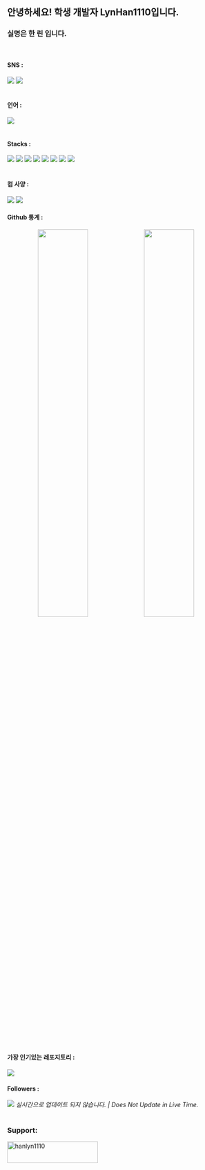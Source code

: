 <h2>안녕하세요! 학생 개발자 LynHan1110입니다.</h2>
<h3>  실명은 한 린 입니다.</h3>
  <br />
   <h4>SNS :</h4> 
  <img src="https://img.shields.io/badge/Discord-5865F2?style=flat-square&logo=discord&logoColor=white"></img>
  <img src="https://discord.c99.nl/widget/theme-1/1000315891898138634.png"></img>
<br /><br />
<h4>언어 : </h4>
<img src="https://github-readme-stats.vercel.app/api/top-langs/?username=LynHan1110" />
<br />
<br />
<h4>Stacks : </h4>
<img src="https://img.shields.io/badge/HTML-E34F26?style=flat-square&logo=HTML5&logoColor=white"></img>
<img src="https://img.shields.io/badge/CSS-1572B6?style=flat-square&logo=CSS3&logoColor=white"></img>
<img src="https://img.shields.io/badge/JavaScript-F7DF1E?style=flat-square&logo=Javascript&logoColor=white"></img>
<img src="https://img.shields.io/badge/Node.js-339933?style=flat-square&logo=Node.js&logoColor=white"></img>
<img src="https://img.shields.io/badge/PHP-777BB4?style=flat-square&logo=PHP&logoColor=white"></img>
<img src="https://img.shields.io/badge/Netlify-00C7B7?style=flat-square&logo=Netlify&logoColor=white"></img>
<img src="https://img.shields.io/badge/Firebase-FFCA28?style=flat-square&logo=Firebase&logoColor=white"></img>
<img src="https://img.shields.io/badge/-%ED%95%9C%EA%B5%AD%EB%A7%90-blue"/>
<br />
<br />
<h4>컴 사양 : </h4>
<img src="https://img.shields.io/badge/I Mac 24-d9d9d9?style=for-the-badge&logo=apple&logoColor=white"></img>
<img src="https://img.shields.io/badge/Galaxy Tab A, Galaxy Tab A7-d9d9d9?style=for-the-badge&logo=Samsung&logoColor=white"></img>
<h4>Github 통계 : </h4>
<p align="center">
<img src="https://github-readme-stats.vercel.app/api?username=LynHan1110&theme=gotham&show_icons=true&count_private=true&hide_border=true"  width="48%"/>
<img src="https://github-readme-streak-stats.herokuapp.com?user=LynHan1110&theme=gotham&hide_border=true&date_format=M%20j%5B%2C%20Y%5D"  width="48%"/>
<br /><br />
  <h4>가장 인기있는 레포지토리 : </h4>
<img src="https://github-readme-stats.vercel.app/api/pin/?username=LynHan1110&repo=BibleProject" />
</p>

<h4>Followers : </h4>
<img src="https://img.shields.io/badge/Followers : -3-ff69b4"></img>
<em>실시간으로 업데이트 되지 않습니다. | Does Not Update in Live Time.</em>
<br />
<br />
<h3 align="left">Support:</h3> <p><a href="https://lit.ly/hanlyn1110"> <img align="left" src="https://cdn.litt.ly/images/KdB0KfhRMXK1ic7QP8JVEIDu0IVEZMlz?s=360x360&f=webp" height="50" width="210" alt="hanlyn1110" /></a></p><br><br>

